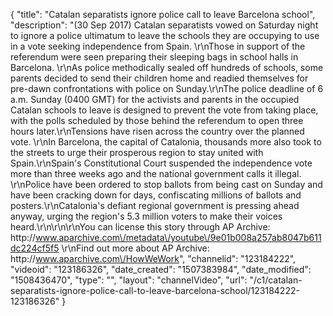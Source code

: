 {
    "title": "Catalan separatists ignore police call to leave Barcelona school",
    "description": "(30 Sep 2017) Catalan separatists vowed on Saturday night to ignore a police ultimatum to leave the schools they are occupying to use in a vote seeking independence from Spain. \r\nThose in support of the referendum were seen preparing their sleeping bags in school halls in Barcelona.  \r\nAs police methodically sealed off hundreds of schools, some parents decided to send their children home and readied themselves for pre-dawn confrontations with police on Sunday.\r\nThe police deadline of 6 a.m. Sunday (0400 GMT) for the activists and parents in the occupied Catalan schools to leave is designed to prevent the vote from taking place, with the polls scheduled by those behind the referendum to open three hours later.\r\nTensions have risen across the country over the planned vote. \r\nIn Barcelona, the capital of Catalonia, thousands more also took to the streets to urge their prosperous region to stay united with Spain.\r\nSpain's Constitutional Court suspended the independence vote more than three weeks ago and the national government calls it illegal. \r\nPolice have been ordered to stop ballots from being cast on Sunday and have been cracking down for days, confiscating millions of ballots and posters.\r\nCatalonia's defiant regional government is pressing ahead anyway, urging the region's 5.3 million voters to make their voices heard.\r\n\r\n\r\nYou can license this story through AP Archive: http:\/\/www.aparchive.com\/metadata\/youtube\/9e01b008a257ab8047b611dc224cf5f5 \r\nFind out more about AP Archive: http:\/\/www.aparchive.com\/HowWeWork",
    "channelid": "123184222",
    "videoid": "123186326",
    "date_created": "1507383984",
    "date_modified": "1508436470",
    "type": "",
    "layout": "channelVideo",
    "url": "\/c1\/catalan-separatists-ignore-police-call-to-leave-barcelona-school\/123184222-123186326"
}